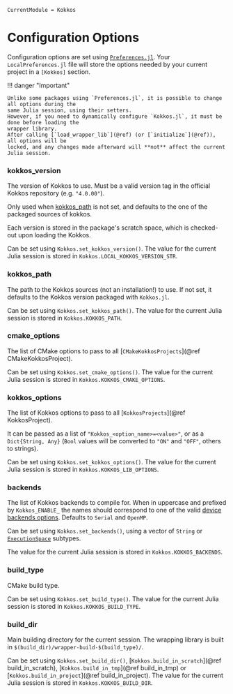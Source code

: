 ```@meta
CurrentModule = Kokkos
```

# Configuration Options

Configuration options are set using [`Preferences.jl`](https://github.com/JuliaPackaging/Preferences.jl).
Your `LocalPreferences.jl` file will store the options needed by your current project in a
`[Kokkos]` section.

!!! danger "Important"
    
    Unlike some packages using `Preferences.jl`, it is possible to change all options during the
    same Julia session, using their setters.
    However, if you need to dynamically configure `Kokkos.jl`, it must be done before loading the
    wrapper library.
    After calling [`load_wrapper_lib`](@ref) (or [`initialize`](@ref)), all options will be
    locked, and any changes made afterward will **not** affect the current Julia session.


### kokkos_version

The version of Kokkos to use. Must be a valid version tag in the official Kokkos repository (e.g.
`"4.0.00"`).

Only used when [kokkos_path](@ref) is not set, and defaults to the one of the packaged sources of
kokkos.

Each version is stored in the package's scratch space, which is checked-out upon loading the Kokkos.

Can be set using `Kokkos.set_kokkos_version()`.
The value for the current Julia session is stored in `Kokkos.LOCAL_KOKKOS_VERSION_STR`.


### kokkos_path

The path to the Kokkos sources (not an installation!) to use.
If not set, it defaults to the Kokkos version packaged with `Kokkos.jl`.

Can be set using `Kokkos.set_kokkos_path()`.
The value for the current Julia session is stored in `Kokkos.KOKKOS_PATH`.


### cmake_options

The list of CMake options to pass to all [`CMakeKokkosProjects`](@ref CMakeKokkosProject).

Can be set using `Kokkos.set_cmake_options()`.
The value for the current Julia session is stored in `Kokkos.KOKKOS_CMAKE_OPTIONS`.


### kokkos_options

The list of Kokkos options to pass to all [`KokkosProjects`](@ref KokkosProject).

It can be passed as a list of `"Kokkos_<option_name>=<value>"`, or as a `Dict{String, Any}` (`Bool`
values will be converted to `"ON"` and `"OFF"`, others to strings).

Can be set using `Kokkos.set_kokkos_options()`.
The value for the current Julia session is stored in `Kokkos.KOKKOS_LIB_OPTIONS`.


### backends

The list of Kokkos backends to compile for. When in uppercase and prefixed by `Kokkos_ENABLE_` the
names should correspond to one of the valid
[device backends options](https://kokkos.github.io/kokkos-core-wiki/keywords.html#device-backends).
Defaults to `Serial` and `OpenMP`.

Can be set using `Kokkos.set_backends()`, using a vector of `String` or [`ExecutionSpace`](@ref)
subtypes.

The value for the current Julia session is stored in `Kokkos.KOKKOS_BACKENDS`.


### build_type

CMake build type.

Can be set using `Kokkos.set_build_type()`.
The value for the current Julia session is stored in `Kokkos.KOKKOS_BUILD_TYPE`.


### build_dir

Main building directory for the current session.
The wrapping library is built in `$(build_dir)/wrapper-build-$(build_type)/`.

Can be set using `Kokkos.set_build_dir()`, [`Kokkos.build_in_scratch`](@ref build_in_scratch),
[`Kokkos.build_in_tmp`](@ref build_in_tmp) or [`Kokkos.build_in_project`](@ref build_in_project).
The value for the current Julia session is stored in `Kokkos.KOKKOS_BUILD_DIR`.
